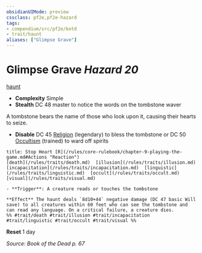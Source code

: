 ```yaml
---
obsidianUIMode: preview
cssclass: pf2e,pf2e-hazard
tags:
- compendium/src/pf2e/botd
- trait/haunt
aliases: ["Glimpse Grave"]
---
```

# Glimpse Grave *Hazard 20*  
[haunt](/rules/traits/haunt.md)  

- **Complexity** Simple
- **Stealth** DC 48 master to notice the words on the tombstone waver  

A tombstone bears the name of those who look upon it, causing their hearts to seize.

- **Disable** DC 45 [Religion](/compendium/skills.md#Religion) (legendary) to bless the tombstone or DC 50 [Occultism](/compendium/skills.md#Occultism) (trained) to ward off spirits  
     
```ad-embed-ability
title: Stop Heart [R](/rules/core-rulebook/chapter-9-playing-the-game.md#Actions "Reaction")
[death](/rules/traits/death.md)  [illusion](/rules/traits/illusion.md)  [incapacitation](/rules/traits/incapacitation.md)  [linguistic](/rules/traits/linguistic.md)  [occult](/rules/traits/occult.md)  [visual](/rules/traits/visual.md)  

- **Trigger**: A creature reads or touches the tombstone

**Effect** The haunt deals `8d10+44` negative damage (DC 47 basic Will save) to all creatures within 60 feet who can see the tombstone and can read any language. On a critical failure, a creature dies.  
%% #trait/death #trait/illusion #trait/incapacitation #trait/linguistic #trait/occult #trait/visual %%
```

**Reset** 1 day  

*Source: Book of the Dead p. 67*